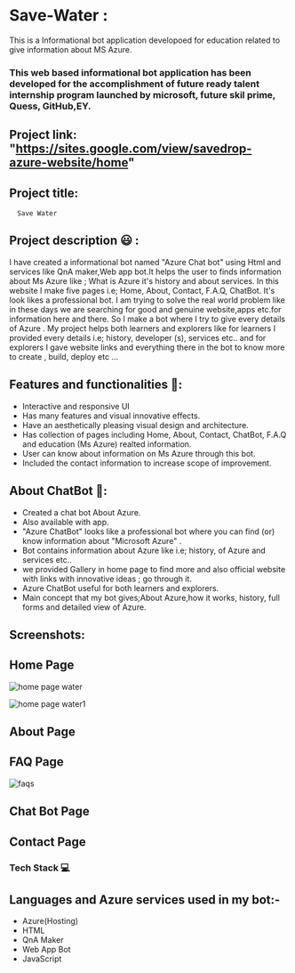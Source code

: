 # Save-Water :
This is a Informational bot application developoed for education related to give information about MS Azure.
### This web based informational bot application has been developed for the accomplishment of future ready talent internship program launched by microsoft, future skil prime, Quess, GitHub,EY.
 
## Project link: "https://sites.google.com/view/savedrop-azure-website/home"

## Project title:
      Save Water

## Project description 😃 :

I have created a informational bot named "Azure Chat bot" using Html and services like QnA maker,Web app bot.It helps the user to finds information about Ms Azure like ; What is Azure it's history and about services. In this website I make five pages i.e; Home, About, Contact, F.A.Q, ChatBot. It's look likes a professional bot. I am trying to solve the real world problem like in these days we are searching for good and genuine website,apps etc.for information here and there. So I make a bot where I try to give every details of Azure . My project helps both learners and explorers like for learners I provided every details i.e; history, developer (s), services etc.. and for explorers I gave website links and everything there in the bot to know more to create , build, deploy etc ...

## Features and functionalities 🧐:

- Interactive and responsive UI
- Has many features and visual innovative effects.
- Have an aesthetically pleasing visual design and architecture.
- Has collection of pages including Home, About, Contact, ChatBot, F.A.Q and education (Ms Azure) realted information.
- User can know about information on Ms Azure through this bot.
- Included the contact information to increase scope of improvement.

## About ChatBot 💬:

- Created a chat bot About Azure.
- Also available with app.
- "Azure ChatBot" looks like a professional bot where you can find (or) know information about "Microsoft Azure" .
- Bot contains information about Azure like i.e; history, of Azure and services etc..
- we provided Gallery in home page to find more and also official website with links with innovative ideas ; go through it.
- Azure ChatBot useful for both learners and explorers.
- Main concept that my bot gives;About Azure,how it works, history, full forms and detailed view of Azure.

## Screenshots:
## Home Page
![home page water](https://user-images.githubusercontent.com/112067519/193376897-3eafada2-44d0-4633-b162-80da6bd707d2.png)

![home page water1](https://user-images.githubusercontent.com/112067519/193376922-a1ecae38-7020-4822-92bf-8ef75bbb53c9.png)

## About Page

## FAQ Page
![faqs](https://user-images.githubusercontent.com/112067519/193376963-eafd9bbf-b243-4cf7-ae0a-cc20a12e2138.png)

## Chat Bot Page

## Contact Page

### Tech Stack 💻
## Languages and Azure services used in my bot:-
- Azure(Hosting)
- HTML
- QnA Maker
- Web App Bot
- JavaScript
